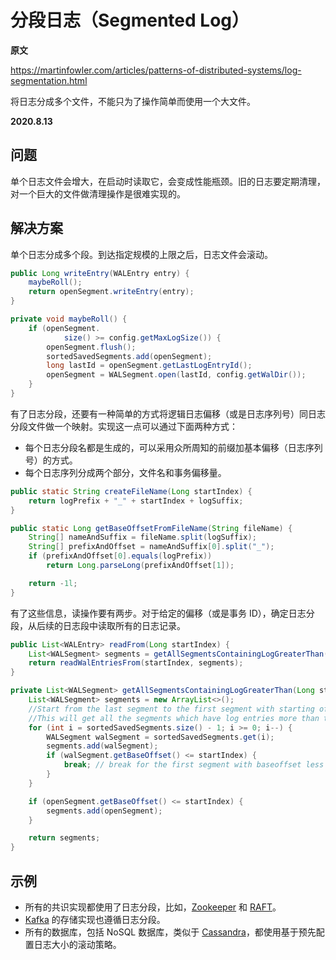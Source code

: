 # 分段日志（Segmented Log）

**原文**

https://martinfowler.com/articles/patterns-of-distributed-systems/log-segmentation.html

将日志分成多个文件，不能只为了操作简单而使用一个大文件。

**2020.8.13**

## 问题

单个日志文件会增大，在启动时读取它，会变成性能瓶颈。旧的日志要定期清理，对一个巨大的文件做清理操作是很难实现的。

## 解决方案

单个日志分成多个段。到达指定规模的上限之后，日志文件会滚动。

```java
public Long writeEntry(WALEntry entry) {
    maybeRoll();
    return openSegment.writeEntry(entry);
}

private void maybeRoll() {
    if (openSegment.
            size() >= config.getMaxLogSize()) {
        openSegment.flush();
        sortedSavedSegments.add(openSegment);
        long lastId = openSegment.getLastLogEntryId();
        openSegment = WALSegment.open(lastId, config.getWalDir());
    }
}
```

有了日志分段，还要有一种简单的方式将逻辑日志偏移（或是日志序列号）同日志分段文件做一个映射。实现这一点可以通过下面两种方式：

* 每个日志分段名都是生成的，可以采用众所周知的前缀加基本偏移（日志序列号）的方式。
* 每个日志序列分成两个部分，文件名和事务偏移量。

```java
public static String createFileName(Long startIndex) {
    return logPrefix + "_" + startIndex + logSuffix;
}

public static Long getBaseOffsetFromFileName(String fileName) {
    String[] nameAndSuffix = fileName.split(logSuffix);
    String[] prefixAndOffset = nameAndSuffix[0].split("_");
    if (prefixAndOffset[0].equals(logPrefix))
        return Long.parseLong(prefixAndOffset[1]);

    return -1l;
}
```

有了这些信息，读操作要有两步。对于给定的偏移（或是事务 ID），确定日志分段，从后续的日志段中读取所有的日志记录。

```java
public List<WALEntry> readFrom(Long startIndex) {
    List<WALSegment> segments = getAllSegmentsContainingLogGreaterThan(startIndex);
    return readWalEntriesFrom(startIndex, segments);
}

private List<WALSegment> getAllSegmentsContainingLogGreaterThan(Long startIndex) {
    List<WALSegment> segments = new ArrayList<>();
    //Start from the last segment to the first segment with starting offset less than startIndex
    //This will get all the segments which have log entries more than the startIndex
    for (int i = sortedSavedSegments.size() - 1; i >= 0; i--) {
        WALSegment walSegment = sortedSavedSegments.get(i);
        segments.add(walSegment);
        if (walSegment.getBaseOffset() <= startIndex) {
            break; // break for the first segment with baseoffset less than startIndex
        }
    }

    if (openSegment.getBaseOffset() <= startIndex) {
        segments.add(openSegment);
    }

    return segments;
}
```

## 示例

* 所有的共识实现都使用了日志分段，比如，[Zookeeper](https://github.com/apache/zookeeper/blob/master/zookeeper-server/src/main/java/org/apache/zookeeper/server/persistence/FileTxnLog.java) 和 [RAFT](https://github.com/etcd-io/etcd/blob/master/wal/wal.go)。
* [Kafka](https://github.com/axbaretto/kafka/blob/master/core/src/main/scala/kafka/log/Log.scala) 的存储实现也遵循日志分段。
* 所有的数据库，包括 NoSQL 数据库，类似于 [Cassandra](https://github.com/facebookarchive/cassandra/blob/master/src/org/apache/cassandra/db/CommitLog.java)，都使用基于预先配置日志大小的滚动策略。
